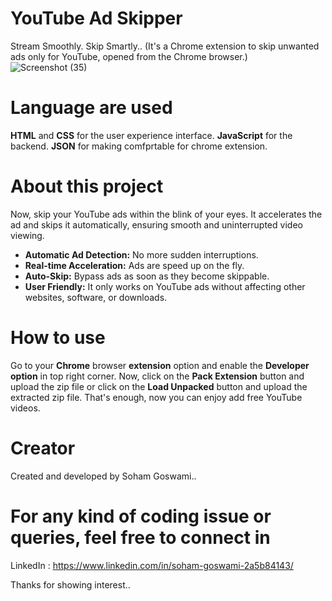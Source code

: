 # YouTube Ad Skipper
Stream Smoothly. Skip Smartly..
(It's a Chrome extension to skip unwanted ads only for YouTube, opened from the Chrome browser.)  
![Screenshot (35)](https://github.com/user-attachments/assets/6907b4d7-7713-4e84-a2d3-81f8014295bd)  

# Language are used
<strong>HTML</strong> and <strong>CSS</strong> for the user experience interface.
<strong>JavaScript</strong> for the backend.
<strong>JSON</strong> for making comfprtable for chrome extension.  

# About this project
Now, skip your YouTube ads within the blink of your eyes. It accelerates the ad and skips it automatically, ensuring smooth and uninterrupted video viewing.  
<ul>
  <li><b>Automatic Ad Detection:</b> No more sudden interruptions.</li>
  <li><b>Real-time Acceleration:</b> Ads are speed up on the fly.</li>
  <li><b>Auto-Skip:</b> Bypass ads as soon as they become skippable.</li>
  <li><b>User Friendly:</b> It only works on YouTube ads without affecting other websites, software, or downloads.</li>
</ul>
  
# How to use
Go to your <strong>Chrome</strong> browser <strong>extension</strong> option and enable the <strong>Developer option</strong> in top right corner. Now, click on the <strong>Pack Extension</strong> button and upload the zip file or click on the <strong>Load Unpacked</strong> button and upload the extracted zip file. That's enough, now you can enjoy add free YouTube videos.

# Creator
Created and developed by Soham Goswami..

# For any kind of coding issue or queries, feel free to connect in
LinkedIn : https://www.linkedin.com/in/soham-goswami-2a5b84143/

Thanks for showing interest..
